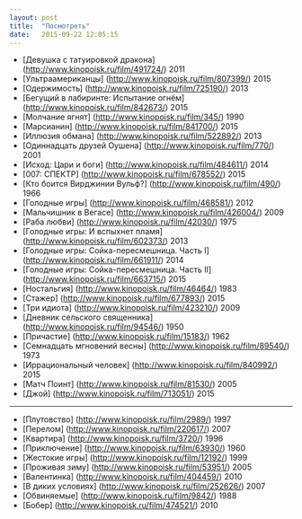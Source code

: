 ```yaml
---
layout: post
title:  "Посмотреть"
date:   2015-09-22 12:05:15
---
```


- [Девушка с татуировкой дракона] (http://www.kinopoisk.ru/film/491724/) 2011
- [Ультраамериканцы] (http://www.kinopoisk.ru/film/807399/) 2015
- [Одержимость] (http://www.kinopoisk.ru/film/725190/) 2013
- [Бегущий в лабиринте: Испытание огнём] (http://www.kinopoisk.ru/film/842673/) 2015
- [Молчание ягнят] (http://www.kinopoisk.ru/film/345/) 1990
- [Марсианин] (http://www.kinopoisk.ru/film/841700/) 2015
- [Иллюзия обмана] (http://www.kinopoisk.ru/film/522892/) 2013
- [Одиннадцать друзей Оушена] (http://www.kinopoisk.ru/film/770/) 2001
- [Исход: Цари и боги] (http://www.kinopoisk.ru/film/484611/) 2014
- [007: СПЕКТР] (http://www.kinopoisk.ru/film/678552/) 2015
- [Кто боится Вирджинии Вульф?] (http://www.kinopoisk.ru/film/490/) 1966
- [Голодные игры] (http://www.kinopoisk.ru/film/468581/) 2012
- [Мальчишник в Вегасе] (http://www.kinopoisk.ru/film/426004/) 2009
- [Раба любви] (http://www.kinopoisk.ru/film/42030/) 1975
- [Голодные игры: И вспыхнет пламя] (http://www.kinopoisk.ru/film/602373/) 2013
- [Голодные игры: Сойка-пересмешница. Часть I] (http://www.kinopoisk.ru/film/661911/) 2014
- [Голодные игры: Сойка-пересмешница. Часть II] (http://www.kinopoisk.ru/film/663715/) 2015
- [Ностальгия] (http://www.kinopoisk.ru/film/46464/) 1983
- [Стажер] (http://www.kinopoisk.ru/film/677893/) 2015
- [Три идиота] (http://www.kinopoisk.ru/film/423210/) 2009
- [Дневник сельского священника] (http://www.kinopoisk.ru/film/94546/) 1950
- [Причастие] (http://www.kinopoisk.ru/film/15183/) 1962
- [Семнадцать мгновений весны] (http://www.kinopoisk.ru/film/89540/) 1973
- [Иррациональный человек] (http://www.kinopoisk.ru/film/840992/) 2015
- [Матч Поинт] (http://www.kinopoisk.ru/film/81530/) 2005
- [Джой] (http://www.kinopoisk.ru/film/713051/) 2015

***

- [Плутовство] (http://www.kinopoisk.ru/film/2989/) 1997
- [Перелом] (http://www.kinopoisk.ru/film/220617/) 2007
- [Квартира] (http://www.kinopoisk.ru/film/3720/) 1996
- [Приключение] (http://www.kinopoisk.ru/film/63930/) 1960
- [Жестокие игры] (http://www.kinopoisk.ru/film/12192/) 1999
- [Проживая зиму] (http://www.kinopoisk.ru/film/53951/) 2005
- [Валентинка] (http://www.kinopoisk.ru/film/404459/) 2010
- [В диких условиях] (http://www.kinopoisk.ru/film/252626/) 2007
- [Обвиняемые] (http://www.kinopoisk.ru/film/9842/) 1988
- [Бобер] (http://www.kinopoisk.ru/film/474521/) 2010

